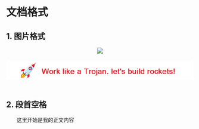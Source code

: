 
# 文档格式

## 1. 图片格式



<div align="center"> <img src="../pics/hash-to-badlink.png" width=""/></div><br/>

<div align="center"> <img src="pics/make-rockets.png" width=""/></div><br/>




## 2. 段首空格
　　这里开始是我的正文内容